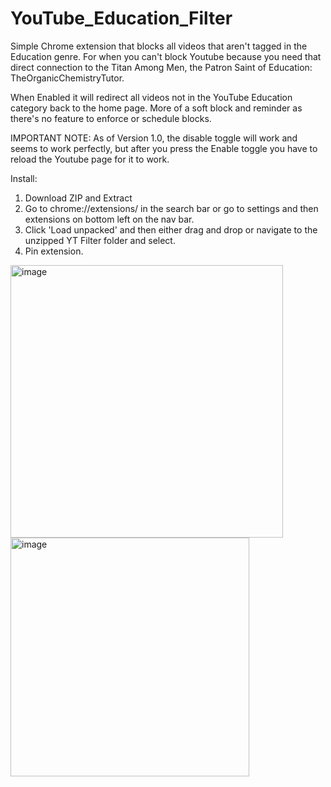 # YouTube_Education_Filter
Simple Chrome extension that blocks all videos that aren't tagged in the Education genre. For when you can't block Youtube because you need that direct connection to the Titan Among Men, the Patron Saint of Education: TheOrganicChemistryTutor.

When Enabled it will redirect all videos not in the YouTube Education category back to the home page. More of a soft block and reminder as there's no feature to enforce or schedule blocks.

IMPORTANT NOTE:
As of Version 1.0, the disable toggle will work and seems to work perfectly, but after you press the Enable toggle you have to reload the Youtube page for it to work.

Install: 
1. Download ZIP and Extract
2. Go to chrome://extensions/ in the search bar or go to settings and then extensions on bottom left on the nav bar.
3. Click 'Load unpacked' and then either drag and drop or navigate to the unzipped YT Filter folder and select.
4. Pin extension. 

<img width="436" alt="image" src="https://user-images.githubusercontent.com/112647558/227302137-e5d6d073-c9cc-4082-a0e0-3576a8b8bf11.png">

<img width="382" alt="image" src="https://user-images.githubusercontent.com/112647558/227302192-f0e04309-6998-472c-95c0-d86df890d4ce.png">

